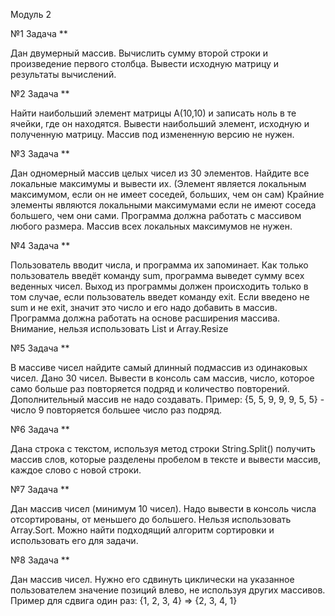 Модуль 2

№1 Задача **

Дан двумерный массив.
Вычислить сумму второй строки и произведение первого столбца. Вывести исходную матрицу и результаты вычислений.

№2 Задача **

Найти наибольший элемент матрицы A(10,10) и записать ноль в те ячейки, где он находятся. Вывести наибольший элемент, исходную и полученную матрицу. 
Массив под измененную версию не нужен.

№3 Задача **

Дан одномерный массив целых чисел из 30 элементов.
Найдите все локальные максимумы и вывести их. (Элемент является локальным максимумом, если он не имеет соседей, больших, чем он сам)
Крайние элементы являются локальными максимумами если не имеют соседа большего, чем они сами. 
Программа должна работать с массивом любого размера.
Массив всех локальных максимумов не нужен.

№4 Задача **

Пользователь вводит числа, и программа их запоминает. 
Как только пользователь введёт команду sum, программа выведет сумму всех веденных чисел. 
Выход из программы должен происходить только в том случае, если пользователь введет команду exit.
Если введено не sum и не exit, значит это число и его надо добавить в массив.
Программа должна работать на основе расширения массива. 
Внимание, нельзя использовать List<T> и Array.Resize

№5 Задача **

В массиве чисел найдите самый длинный подмассив из одинаковых чисел.
Дано 30 чисел. Вывести в консоль сам массив, число, которое само больше раз повторяется подряд и количество повторений.
Дополнительный массив не надо создавать.
Пример: {5, 5, 9, 9, 9, 5, 5} - число 9 повторяется большее число раз подряд.  

  
№6 Задача **

Дана строка с текстом, используя метод строки String.Split() получить массив слов, которые разделены пробелом в тексте и вывести массив, каждое слово с новой строки.
  
№7 Задача **
  
Дан массив чисел (минимум 10 чисел). Надо вывести в консоль числа отсортированы, от меньшего до большего.
Нельзя использовать Array.Sort. Можно найти подходящий алгоритм сортировки и использовать его для задачи.

№8 Задача **  
  
Дан массив чисел. Нужно его сдвинуть циклически на указанное пользователем значение позиций влево, не используя других массивов. Пример для сдвига один раз: {1, 2, 3, 4} => {2, 3, 4, 1}
